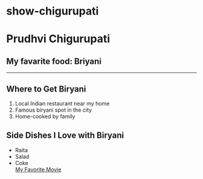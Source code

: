 # show-chigurupati
# Prudhvi Chigurupati
## My favarite food: Briyani
---
## Where to Get Biryani
1. Local Indian restaurant near my home  
2. Famous biryani spot in the city  
3. Home-cooked by family 
## Side Dishes I Love with Biryani
- Raita
- Salad 
- Coke <br>
[ My Favorite Movie ](MyMovie.md)
